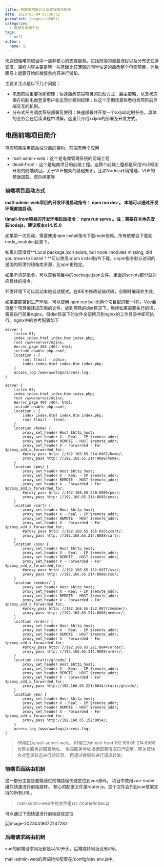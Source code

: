 ```yaml
---
title: 前端架构简介以及支撑服务梳理
date: 2023-05-04 07:36:32
permalink: /pages/cb5d91/
categories: 
  - 微服务电商平台
tags: 
  - null
author: 
  name: 江
---
```

快速梳理电商项目中一些非核心的支撑服务。包括前端的重要流程以及分布式任务调度。课程内容主要是带一些基础比较薄弱的同学快速的熟悉整个电商项目，为后面马上就要开始的微服务内容进行铺垫。

主要关注点是以下几个问题：

- 电商前端重要功能梳理：快速熟悉前端项目的启动方式，路由策略，以及状态保存机制电商登录用户状态同步机制梳理：以这个示例场景熟悉电商项目前后端交互的机制。
- 分布式任务调度系统部署及使用：快速部署并开发一个xxljob定时任务。具体的业务会在后续课程中讲解，这里只介绍xxljob的部署及开发方式。

## 电商前端项目简介

电商项目采用前后端分离的架构，前端有两个应用

- mall-admin-web：这个是电商管理系统的前端工程
- tlmall-front：这个是电商项目的前端工程。这两个前端工程都是采用VUE框架开发的前端项目。关于VUE框架的基础知识，比如Nodejs环境搭建、VUE的模版加载、双向绑定等

### 前端项目启动方式

**mall-admin-web项目的开发环境启动指令： npm run dev 。 本地可以通过开发环境直接启动。**

**tlmall-front项目的开发环境启动指令： npm run serve 。注：需要在本地先安装nodejs，建议版本v14.15.0**

如果第一次启动，需要使用npm install指令下载node依赖。所有依赖会下载到node_modules目录下。

如果出现错误**Local package.json exists, but node_modules missing, did you mean to install？**可以使用cnpm install指令下载。cnpm指令默认访问的是国内阿里的镜像库资源，比npm更稳定。

如果不清楚指令，可以查看项目中的package.json文件。里面的scripts部分就对应具体的指令。

开发环境下可以启动本地调试模式。在IDE中修改前端代码，会即时编译并生效。

如果要部署到生产环境，可以使用 npm run build(两个项目配的都一样)。Vue会将整个项目编译成压缩的文件，放到项目的dist目录下。后续如果需要执行的话，需要自行部署nginx。将dist目录下的文件全部拷贝到nginx的工作目录中即可执行。nginx中的参考配置如下

```properties
server {
	listen 81;
	index index.html index.htm index.php;
	root /www/server/nginx;
	#error_page 404 /404. html;
	include enable-php.conf;
	location / {
		root tlmall - admin;
		index index.html index.htm index.php;
	}
	access_log /www/wwwlogs/access.log;
}

server {
	listen 88;
	index index.html index.htm index.php;
	root /www/server/nginx;
	#error_page 404 /404. html;
	include enable-php.conf;
	location / {
		index index.html index.htm index.php;
		root tlmall - front;
	}
	location /home/ {
		proxy_set_header Host $http_host;
		proxy_set_header X - Real - IP $remote_addr;
		proxy_set_header REMOTE - HOST $remote_addr;
		proxy_set_header X - Forwarded - For $proxy_add_x_forwarded_for;
		#proxy_pass http: //192.168.65.214:8887/home/;
		proxy_pass http: //192.168.65.214:8888/home/;
	}
	location /pms/ {
		proxy_set_header Host $http_host;
		proxy_set_header X - Real - IP $remote_addr;
		proxy_set_header REMOTE - HOST $remote_addr;
		proxy_set_header X - Forwarded - For $proxy_add_x_forwarded_for;
		#proxy_pass http: //192.168.65.220:8866/pms/;
		proxy_pass http: //192.168.65.214:8888/pms/;
	}
	location /cart/ {
		proxy_set_header Host $http_host;
		proxy_set_header X - Real - IP $remote_addr;
		proxy_set_header REMOTE - HOST $remote_addr;
		proxy_set_header X - Forwarded - For $proxy_add_x_forwarded_for;
		#proxy_pass http: //192.168.65.165:8855/cart/;
		proxy_pass http: //192.168.65.214:8888/cart/;
	}
	location /sso/ {
		proxy_set_header Host $http_host;
		proxy_set_header X - Real - IP $remote_addr;
		proxy_set_header REMOTE - HOST $remote_addr;
		proxy_set_header X - Forwarded - For $proxy_add_x_forwarded_for;
		#proxy_pass http: //192.168.65.152:8877/sso/;
		proxy_pass http: //192.168.65.214:8888/sso/;
	}
	location /member/ {
		proxy_set_header Host $http_host;
		proxy_set_header X - Real - IP $remote_addr;
		proxy_set_header REMOTE - HOST $remote_addr;
		proxy_set_header X - Forwarded - For $proxy_add_x_forwarded_for;
		#proxy_pass http: //192.168.65.152:8877/member/;
		proxy_pass http: //192.168.65.214:8888/member/;
	}
	location /order/ {
		proxy_set_header Host $http_host;
		proxy_set_header X - Real - IP $remote_addr;
		proxy_set_header REMOTE - HOST $remote_addr;
		proxy_set_header X - Forwarded - For $proxy_add_x_forwarded_for;
		#proxy_pass http: //192.168.65.221:8844/order/;
		proxy_pass http: //192.168.65.214:8888/order/;
	}
	location /static/qrcode/ {
		proxy_set_header Host $http_host;
		proxy_set_header X - Real - IP $remote_addr;
		proxy_set_header REMOTE - HOST $remote_addr;
		proxy_set_header X - Forwarded - For $proxy_add_x_forwarded_for;
		proxy_pass http://192.168.65.221:8844/static/qrcode/;
	}
	location /es/ {
		proxy_set_header Host $http_host;
		proxy_set_header X - Real - IP $remote_addr;
		proxy_set_header REMOTE - HOST $remote_addr;
		proxy_set_header X - Forwarded - For $proxy_add_x_forwarded_for;
		proxy_pass http://192.168.65.152:8054/;
	}
	access_log /www/wwwlogs/access.log;
}
```

> 88端口为mall-admin-web。 81端口为tlmall-front
> 192.168.65.214:8888 为网关服务的部署地址。 后端服务地址根据部署情况自行调整。网关模块会对登录状态进行验证后， 再通过微服务进行请求转发。

### 前端页面路由机制

这一部分主要是要能通过前端路径快速定位到vue源码。 项目中使用vue-router组件快速进行前端跳转。 核心的配置文件是router.js。这个文件会列出vue框架支持的所有URL。

> mall-admin-web中的文件是src /router/index.js

可以通过下图快速进行前端路径定位

![image-20230419072247282](https://img.jssjqd.cn/202304190722608.png)

### 后端请求路由机制

vue的前端请求地址都是以/#/开头，后端跳转地址没有#号。

mall-admin-web的后端地址配置在/config/dev.env.js中。

